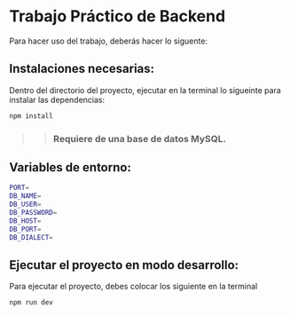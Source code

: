 # Trabajo Práctico de Backend

Para hacer uso del trabajo, deberás hacer lo siguente:

## Instalaciones necesarias:

Dentro del directorio del proyecto, ejecutar en la terminal lo sigueinte para instalar las dependencias:

```bash
npm install
```

> > ### Requiere de una base de datos MySQL.

## Variables de entorno:

```bash
PORT=
DB_NAME=
DB_USER=
DB_PASSWORD=
DB_HOST=
DB_PORT=
DB_DIALECT=
```

## Ejecutar el proyecto en modo desarrollo:

Para ejecutar el proyecto, debes colocar los siguiente en la terminal

```bash
npm run dev
```
